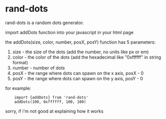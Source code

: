 # rand-dots
rand-dots is a random dots generator.

import addDots function into your javascript in your html page

the addDots(size, color, number, posX, posY) function has 5 parameters:
1. size - the size of the dots (add the number, no units like px or em)
2. color - the color of the dots (add the hexadecimal like "0xffffff" in string format)
3. number - number of dots
4. posX - the range where dots can spawn on the x axis, posX - 0
5. posY - the range where dots can spawn on the y axis, posY - 0 

for example:
```
    import {addDots} from 'rand-dots'
    addDots(100, 0xffffff, 100, 100)
```

sorry, if i'm not good at explaining how it works

